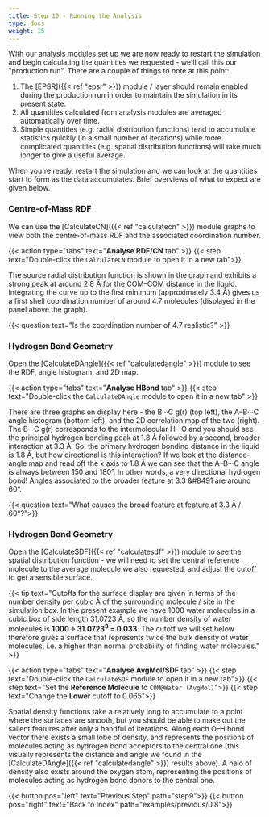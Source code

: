 ```yaml
---
title: Step 10 - Running the Analysis
type: docs
weight: 15
---
```



With our analysis modules set up we are now ready to restart the simulation and begin calculating the quantities we requested - we'll call this our "production run". There are a couple of things to note at this point:

1. The [EPSR]({{< ref "epsr" >}}) module / layer should remain enabled during the production run in order to maintain the simulation in its present state.
2. All quantities calculated from analysis modules are averaged automatically over time.
3. Simple quantities (e.g. radial distribution functions) tend to accumulate statistics quickly (in a small number of iterations) while more complicated quantities (e.g. spatial distribution functions) will take much longer to give a useful average.

When you're ready, restart the simulation and we can look at the quantities start to form as the data accumulates. Brief overviews of what to expect are given below.

### Centre-of-Mass RDF

We can use the [CalculateCN]({{< ref "calculatecn" >}}) module graphs to view both the centre-of-mass RDF and the associated coordination number.

{{< action type="tabs" text="**Analyse RDF/CN** tab" >}}
{{< step text="Double-click the `CalculateCN` module to open it in a new tab">}}

The source radial distribution function is shown in the graph and exhibits a strong peak at around 2.8 &#8491; for the COM&ndash;COM distance in the liquid. Integrating the curve up to the first minimum (approximately 3.4 &#8491;) gives us a first shell coordination number of around 4.7 molecules (displayed in the panel above the graph).

{{< question text="Is the coordination number of 4.7 realistic?" >}}

### Hydrogen Bond Geometry

Open the [CalculateDAngle]({{< ref "calculatedangle" >}}) module to see the RDF, angle histogram, and 2D map.

{{< action type="tabs" text="**Analyse HBond** tab" >}}
{{< step text="Double-click the `CalculateDAngle` module to open it in a new tab" >}}


There are three graphs on display here - the B&middot;&middot;&middot;C g(r) (top left), the A&ndash;B&middot;&middot;&middot;C angle histogram (bottom left), and the 2D correlation map of the two (right). The B&middot;&middot;&middot;C g(r) corresponds to the intermolecular H&middot;&middot;&middot;O and you should see the principal hydrogen bonding peak at 1.8 &#8491; followed by a second, broader interaction at 3.3 &#8491;. So, the primary hydrogen bonding distance in the liquid is 1.8 &#8491;, but how directional is this interaction? If we look at the distance-angle map and read off the x axis to 1.8 &#8491; we can see that the A&ndash;B&middot;&middot;&middot;C angle is always between 150 and 180&deg;. In other words, a very directional hydrogen bond! Angles associated to the broader feature at 3.3 &#8491 are around 60&deg;.

{{< question text="What causes the broad feature at feature at 3.3 &#8491; / 60&deg;?">}}

### Hydrogen Bond Geometry

Open the [CalculateSDF]({{< ref "calculatesdf" >}}) module to see the spatial distribution function - we will need to set the central reference molecule to the average molecule we also requested, and adjust the cutoff to get a sensible surface.

{{< tip text="Cutoffs for the surface display are given in terms of the number density per cubic &#8491; of the surrounding molecule / site in the simulation box. In the present example we have 1000 water molecules in a cubic box of side length 31.0723 &#8491;, so the number density of water molecules is **1000 &divide; 31.0723<sup>3</sup> = 0.033**. The cutoff we will set below therefore gives a surface that represents twice the bulk density of water molecules, i.e. a higher than normal probability of finding water molecules." >}}

{{< action type="tabs" text="**Analyse AvgMol/SDF** tab" >}}
{{< step text="Double-click the `CalculateSDF` module to open it in a new tab">}}
{{< step text="Set the **Reference Molecule** to `COM@Water (AvgMol)`">}}
{{< step text="Change the **Lower** cutoff to 0.065">}}


Spatial density functions take a relatively long to accumulate to a point where the surfaces are smooth, but you should be able to make out the salient features after only a handful of iterations. Along each O&ndash;H bond vector there exists a small lobe of density, and represents the positions of molecules acting as hydrogen bond acceptors to the central one (this visually represents the distance and angle we found in the [CalculateDAngle]({{< ref "calculatedangle" >}}) results above). A halo of density also exists around the oxygen atom, representing the positions of molecules acting as hydrogen bond donors to the central one.


{{< button pos="left" text="Previous Step" path="step9">}}
{{< button pos="right" text="Back to Index" path="examples/previous/0.8">}}
